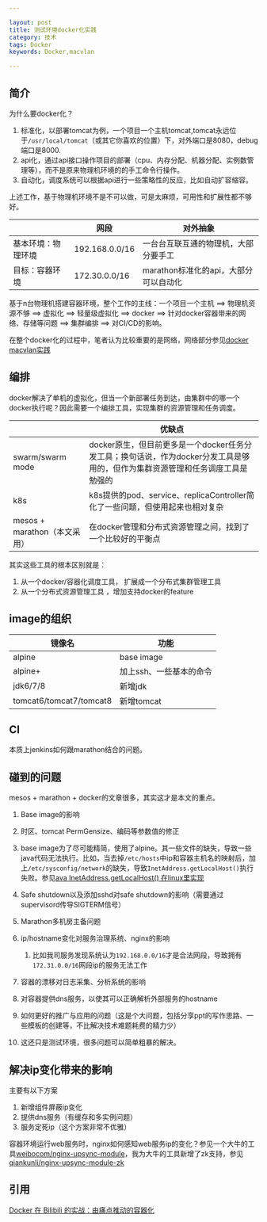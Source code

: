 ```yaml
---

layout: post
title: 测试环境docker化实践
category: 技术
tags: Docker
keywords: Docker,macvlan

---
```



## 简介

为什么要docker化？

1. 标准化，以部署tomcat为例，一个项目一个主机tomcat,tomcat永远位于`/usr/local/tomcat`（或其它你喜欢的位置）下，对外端口是8080，debug端口是8000.
2. api化，通过api接口操作项目的部署（cpu、内存分配、机器分配、实例数管理等），而不是原来物理机环境的的手工命令行操作。
3. 自动化，调度系统可以根据api进行一些策略性的反应，比如自动扩容缩容。

上述工作，基于物理机环境不是不可以做，可是太麻烦，可用性和扩展性都不够好。

||网段|对外抽象|
|---|---|---|
|基本环境：物理环境|192.168.0.0/16|一台台互联互通的物理机，大部分要手工|
|目标：容器环境|172.30.0.0/16|marathon标准化的api，大部分可以自动化|

基于n台物理机搭建容器环境，整个工作的主线：一个项目一个主机 ==> 物理机资源不够 ==> 虚拟化 ==> 轻量级虚拟化 ==> docker ==> 针对docker容器带来的网络、存储等问题 ==> 集群编排 ==> 对CI/CD的影响。

在整个docker化的过程中，笔者认为比较重要的是网络，网络部分参见[docker macvlan实践](http://qiankunli.github.io/2017/01/13/docker_macvlan.html)

## 编排

docker解决了单机的虚拟化，但当一个新部署任务到达，由集群中的哪一个docker执行呢？因此需要一个编排工具，实现集群的资源管理和任务调度。

||优缺点|
|---|---|
|swarm/swarm mode|docker原生，但目前更多是一个docker任务分发工具；换句话说，作为docker分发工具是够用的，但作为集群资源管理和任务调度工具是勉强的|
|k8s|k8s提供的pod、service、replicaController简化了一些问题，但使用起来也相对复杂|
|mesos + marathon（本文采用）|在docker管理和分布式资源管理之间，找到了一个比较好的平衡点|

其实这些工具的根本区别就是：

1. 从一个docker/容器化调度工具， 扩展成一个分布式集群管理工具
2. 从一个分布式资源管理工具 ，增加支持docker的feature

## image的组织

|镜像名|功能|
|---|---|
|alpine|base image|
|alpine+|加上ssh、一些基本的命令|
|jdk6/7/8|新增jdk|
|tomcat6/tomcat7/tomcat8|新增tomcat|

## CI

本质上jenkins如何跟marathon结合的问题。


## 碰到的问题

mesos + marathon + docker的文章很多，其实这才是本文的重点。

1. Base image的影响

  1. 时区、tomcat PermGensize、编码等参数值的修正
  2. base image为了尽可能精简，使用了alpine。其一些文件的缺失，导致一些java代码无法执行。比如，当去掉`/etc/hosts`中ip和容器主机名的映射后，加上`/etc/sysconfig/network`的缺失，导致`InetAddress.getLocalHost()`执行失败。参见[ava InetAddress.getLocalHost() 在linux里实现](http://blog.csdn.net/raintungli/article/details/8191701)
		
2. Safe shutdown以及添加sshd对safe shutdown的影响（需要通过supervisord传导SIGTERM信号）
3. Marathon多机房主备问题
4. ip/hostname变化对服务治理系统、nginx的影响

	1. 比如我司服务发现系统认为`192.168.0.0/16`才是合法网段，导致拥有`172.31.0.0/16`网段ip的服务无法工作

5. 容器的漂移对日志采集、分析系统的影响
6. 对容器提供dns服务，以使其可以正确解析外部服务的hostname
7. 如何更好的推广与应用的问题（这是个大问题，包括分享ppt的写作思路、一些模板的创建等，不比解决技术难题耗费的精力少）
8. 这还只是测试环境，很多问题可以简单粗暴的解决。

## 解决ip变化带来的影响

主要有以下方案

1. 新增组件屏蔽ip变化
2. 提供dns服务（有缓存和多实例问题）
3. 服务定死ip（这个方案非常不优雅）

容器环境运行web服务时，nginx如何感知web服务ip的变化？参见一个大牛的工具[weibocom/nginx-upsync-module](https://github.com/weibocom/nginx-upsync-module)，我为大牛的工具新增了zk支持，参见[qiankunli/nginx-upsync-module-zk](https://github.com/qiankunli/nginx-upsync-module-zk)

## 引用

[Docker 在 Bilibili 的实战：由痛点推动的容器化](http://dockone.io/article/2023)



	
	